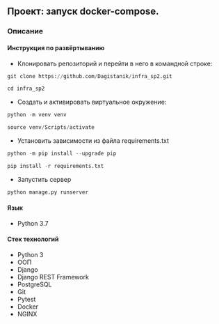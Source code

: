 ## Проект: запуск docker-compose.

### Описание


#### Инструкция по развёртыванию
* Клонировать репозиторий и перейти в него в командной строке:
```python
git clone https://github.com/Dagistanik/infra_sp2.git
```
```python
cd infra_sp2
```
* Cоздать и активировать виртуальное окружение:
```python
python -m venv venv
```
```python
source venv/Scripts/activate
```
* Установить зависимости из файла requirements.txt
```python
python -m pip install --upgrade pip
```
```python
pip install -r requirements.txt
```
* Запустить сервер
```python
python manage.py runserver
```
#### Язык

* Python 3.7

#### Стек технологий

* Python 3
* ООП
* Django
* Django REST Framework
* PostgreSQL
* Git 
* Pytest
* Docker
* NGINX
